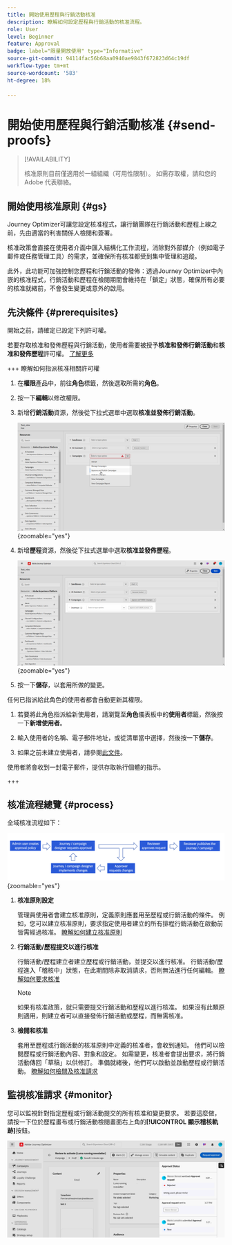 ```yaml
---
title: 開始使用歷程與行銷活動核准
description: 瞭解如何設定歷程與行銷活動的核准流程。
role: User
level: Beginner
feature: Approval
badge: label="限量開放使用" type="Informative"
source-git-commit: 94114fac56b68aa0940ae9843f672823d64c19df
workflow-type: tm+mt
source-wordcount: '583'
ht-degree: 18%

---
```



# 開始使用歷程與行銷活動核准 {#send-proofs}

>[!AVAILABILITY]
>
> 核准原則目前僅適用於一組組織（可用性限制）。 如需存取權，請和您的 Adobe 代表聯絡。

## 開始使用核准原則 {#gs}

Journey Optimizer可讓您設定核准程式，讓行銷團隊在行銷活動和歷程上線之前，先由適當的利害關係人檢閱和簽署。

核准政策會直接在使用者介面中匯入結構化工作流程，消除對外部媒介（例如電子郵件或任務管理工具）的需求，並確保所有核准都受到集中管理和追蹤。

此外，此功能可加強控制您歷程和行銷活動的發佈：透過Journey Optimizer中內嵌的核准程式，行銷活動和歷程在檢閱期間會維持在「鎖定」狀態，確保所有必要的核准就緒前，不會發生變更或意外的啟用。

## 先決條件 {#prerequisites}

開始之前，請確定已設定下列許可權。

若要存取核准和發佈歷程與行銷活動，使用者需要被授予&#x200B;**核准和發佈行銷活動**&#x200B;和&#x200B;**核准和發佈歷程**&#x200B;許可權。 [了解更多](../administration/permissions.md)

+++  瞭解如何指派核准相關許可權

1. 在&#x200B;**權限**&#x200B;產品中，前往&#x200B;**角色**&#x200B;標籤，然後選取所需的&#x200B;**角色**。

1. 按一下&#x200B;**編輯**&#x200B;以修改權限。

1. 新增&#x200B;**行銷活動**&#x200B;資源，然後從下拉式選單中選取&#x200B;**核准並發佈行銷活動**。

   ![](assets/permissions_approval.png){zoomable="yes"}

1. 新增&#x200B;**歷程**&#x200B;資源，然後從下拉式選單中選取&#x200B;**核准並發佈歷程**。

   ![](assets/permissions_approval_2.png){zoomable="yes"}

1. 按一下&#x200B;**儲存**，以套用所做的變更。

任何已指派給此角色的使用者都會自動更新其權限。

1. 若要將此角色指派給新使用者，請瀏覽至&#x200B;**角色**&#x200B;儀表板中的&#x200B;**使用者**&#x200B;標籤，然後按一下&#x200B;**新增使用者**。

1. 輸入使用者的名稱、電子郵件地址，或從清單當中選擇，然後按一下&#x200B;**儲存**。

1. 如果之前未建立使用者，請參閱[此文件](https://experienceleague.adobe.com/zh-hant/docs/experience-platform/access-control/abac/permissions-ui/users)。

使用者將會收到一封電子郵件，提供存取執行個體的指示。

+++

## 核准流程總覽 {#process}

全域核准流程如下：

![](assets/approval-process.png){zoomable="yes"}

1. **核准原則設定**

   管理員使用者會建立核准原則，定義原則應套用至歷程或行銷活動的條件。 例如，您可以建立核准原則，要求指定使用者建立的所有排程行銷活動在啟動前皆需經過核准。 [瞭解如何建立核准原則](approval-policies.md)

1. **行銷活動/歷程提交以進行核准**

   行銷活動/歷程建立者建立歷程或行銷活動，並提交以進行核准。 行銷活動/歷程進入「稽核中」狀態，在此期間除非取消請求，否則無法進行任何編輯。 [瞭解如何要求核准](request-approval.md)

   >[!NOTE]
   >
   >如果有核准政策，就只需要提交行銷活動和歷程以進行核准。 如果沒有此類原則適用，則建立者可以直接發佈行銷活動或歷程，而無需核准。

1. **檢閱和核准**

   套用至歷程或行銷活動的核准原則中定義的核准者，會收到通知。 他們可以檢閱歷程或行銷活動內容、對象和設定。 如需變更，核准者會提出要求，將行銷活動傳回「草稿」以供修訂。 準備就緒後，他們可以啟動並啟動歷程或行銷活動。 [瞭解如何檢閱及核准請求](review-approve-request.md)

## 監視核准請求 {#monitor}

您可以監視針對指定歷程或行銷活動提交的所有核准和變更要求。 若要這麼做，請按一下位於歷程畫布或行銷活動檢閱畫面右上角的&#x200B;**[!UICONTROL 顯示稽核軌跡]**&#x200B;按鈕。

![](assets/monitor-requests.png)
